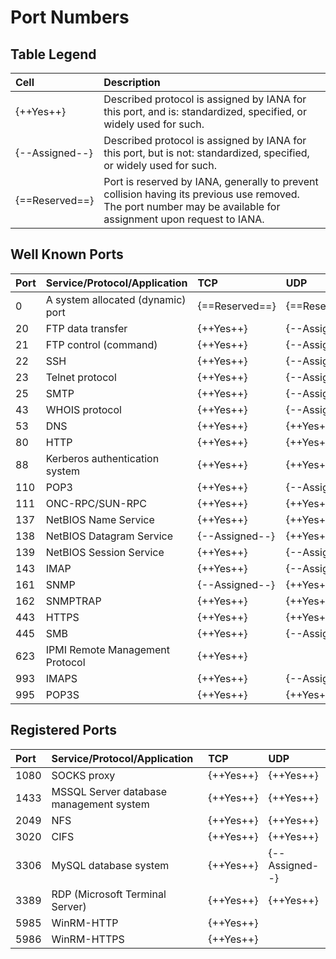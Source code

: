# Port Numbers

## Table Legend

| Cell | Description |
|:---|:---|
| {++Yes++} | Described protocol is assigned by IANA for this port, and is: standardized, specified, or widely used for such. |
| {--Assigned--} | Described protocol is assigned by IANA for this port, but is not: standardized, specified, or widely used for such. |
| {==Reserved==} | Port is reserved by IANA, generally to prevent collision having its previous use removed. The port number may be available for assignment upon request to IANA. |

## Well Known Ports

| Port | Service/Protocol/Application | TCP | UDP |
|:---|:---|:---|:---|
| 0 | A system allocated (dynamic) port | {==Reserved==} | {==Reserved==} |
| 20 | FTP data transfer | {++Yes++} | {--Assigned--} |
| 21 | FTP control (command) | {++Yes++} | {--Assigned--} |
| 22 | SSH | {++Yes++} | {--Assigned--} |
| 23 | Telnet protocol | {++Yes++} | {--Assigned--} |
| 25 | SMTP | {++Yes++} | {--Assigned--} |
| 43 | WHOIS protocol | {++Yes++} | {--Assigned--} |
| 53 | DNS | {++Yes++} | {++Yes++} |
| 80 | HTTP | {++Yes++} | {++Yes++} |
| 88 | Kerberos authentication system | {++Yes++} | {++Yes++} |
| 110 | POP3 | {++Yes++} | {--Assigned--} |
| 111 | ONC-RPC/SUN-RPC | {++Yes++} | {++Yes++} |
| 137 | NetBIOS Name Service | {++Yes++} | {++Yes++} |
| 138 | NetBIOS Datagram Service | {--Assigned--} | {++Yes++} |
| 139 | NetBIOS Session Service | {++Yes++} | {--Assigned--} |
| 143 | IMAP | {++Yes++} | {--Assigned--} |
| 161 | SNMP | {--Assigned--} | {++Yes++} |
| 162 | SNMPTRAP | {++Yes++} | {++Yes++} |
| 443 | HTTPS | {++Yes++} | {++Yes++} |
| 445 | SMB | {++Yes++} | {--Assigned--} |
| 623 | IPMI Remote Management Protocol | {++Yes++} ||
| 993 | IMAPS | {++Yes++} | {--Assigned--} |
| 995 | POP3S | {++Yes++} | {++Yes++} |

## Registered Ports

| Port | Service/Protocol/Application | TCP | UDP |
|:---|:---|:---|:---|
| 1080 | SOCKS proxy | {++Yes++} | {++Yes++} |
| 1433 | MSSQL Server database management system | {++Yes++} | {++Yes++} |
| 2049 | NFS | {++Yes++} | {++Yes++} |
| 3020 | CIFS | {++Yes++} | {++Yes++} |
| 3306 | MySQL database system | {++Yes++} | {--Assigned--} |
| 3389 | RDP (Microsoft Terminal Server) | {++Yes++} | {++Yes++} |
| 5985 | WinRM-HTTP | {++Yes++} ||
| 5986 | WinRM-HTTPS | {++Yes++} ||
